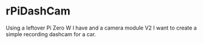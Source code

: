 # rPiDashCam
Using a leftover Pi Zero W I have and a camera module V2 I want to create a simple recording dashcam for a car.
